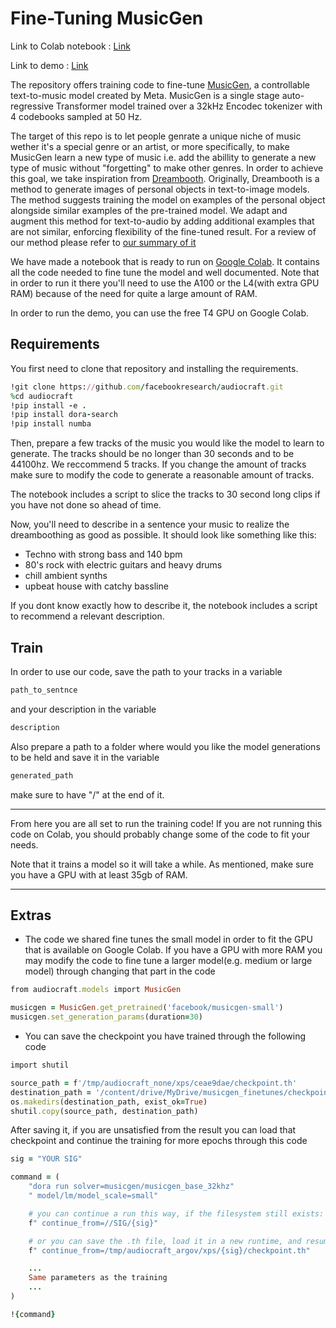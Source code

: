 # Fine-Tuning MusicGen

Link to Colab notebook : [Link](https://colab.research.google.com/drive/1ZkRV4hJoPn0aVzlsIFL73QCFiCgav999?usp=sharing)

Link to demo : [Link](https://colab.research.google.com/drive/1dMkrr9Mrso7gWgmAxSOqIataQyEkVJgv?usp=sharing)

The repository offers training code to fine-tune [MusicGen](https://github.com/facebookresearch/audiocraft/blob/main/docs/MUSICGEN.md), a controllable text-to-music model created by Meta. MusicGen is a single stage auto-regressive Transformer model trained over a 32kHz Encodec tokenizer with 4 codebooks sampled at 50 Hz.

The target of this repo is to let people genrate a unique niche of music wether it's a special genre or an artist, or more specifically, to make MusicGen learn a new type of music i.e. add the abillity to generate a new type of music without "forgetting" to make other genres. In order to achieve this goal, we take inspiration from [Dreambooth](https://arxiv.org/pdf/2208.12242). Originally, Dreambooth is a method to generate images of personal objects in text-to-image models. The method suggests training the model on examples of the personal object alongside similar examples of the pre-trained model. We adapt and augment this method for text-to-audio by adding additional examples that are not similar, enforcing flexibility of the fine-tuned result. For a review of our method please refer to [our summary of it](https://www.overleaf.com/read/txfjhjpnszcm#cf9b9c)

We have made a notebook that is ready to run on [Google Colab](https://colab.research.google.com/drive/1ZkRV4hJoPn0aVzlsIFL73QCFiCgav999?usp=sharing). It contains all the code needed to fine tune the model and well documented. Note that in order to run it there you'll need to use the A100 or the L4(with extra GPU RAM) because of the need for quite a large amount of RAM.

In order to run the demo, you can use the free T4 GPU on Google Colab.


## Requirements
You first need to clone that repository and installing the requirements.
``` ruby
!git clone https://github.com/facebookresearch/audiocraft.git
%cd audiocraft
!pip install -e .
!pip install dora-search
!pip install numba
```
Then, prepare a few tracks of the music you would like the model to learn to generate. The tracks should be no longer than 30 seconds and to be 44100hz. We reccommend 5 tracks. If you change the amount of tracks make sure to modify the code to generate a reasonable amount of tracks.

The notebook includes a script to slice the tracks to 30 second long clips if you have not done so ahead of time. 


Now, you'll need to describe in a sentence your music to realize the dreamboothing as good as possible. It should look like something like this:
- Techno with strong bass and 140 bpm
- 80's rock with electric guitars and heavy drums
- chill ambient synths
- upbeat house with catchy bassline

If you dont know exactly how to describe it, the notebook includes a script to recommend a relevant description.

## Train
In order to use our code, save the path to your tracks in a variable 
``` ruby
path_to_sentnce
```
and your description in the variable
``` ruby
description
```
Also prepare a path to a folder where would you like the model generations to be held and save it in the variable 
``` ruby
generated_path
```
make sure to have "/" at the end of it.
__________
From here you are all set to run the training code!
If you are not running this code on Colab, you should probably change some of the code to fit your needs.

Note that it trains a model so it will take a while. As mentioned, make sure you have a GPU with at least 35gb of RAM.

_______________
## Extras
- The code we shared fine tunes the small model in order to fit the GPU that is available on Google Colab. If you have a GPU with more RAM you may modify the code to fine tune a larger model(e.g. medium or large model) through changing that part in the code
``` ruby
from audiocraft.models import MusicGen

musicgen = MusicGen.get_pretrained('facebook/musicgen-small')
musicgen.set_generation_params(duration=30)
```
- You can save the checkpoint you have trained through the following code
``` ruby
import shutil

source_path = f'/tmp/audiocraft_none/xps/ceae9dae/checkpoint.th'
destination_path = '/content/drive/MyDrive/musicgen_finetunes/checkpoints/new3'
os.makedirs(destination_path, exist_ok=True)
shutil.copy(source_path, destination_path)
```
After saving it, if you are unsatisfied from the result you can load that checkpoint and continue the training for more epochs through this code
``` ruby
sig = "YOUR SIG"

command = (
    "dora run solver=musicgen/musicgen_base_32khz"
    " model/lm/model_scale=small"

    # you can continue a run this way, if the filesystem still exists:
    f" continue_from=//SIG/{sig}"

    # or you can save the .th file, load it in a new runtime, and resume from just it:
    f" continue_from=/tmp/audiocraft_argov/xps/{sig}/checkpoint.th"

    ...
    Same parameters as the training
    ...
)

!{command}
```


